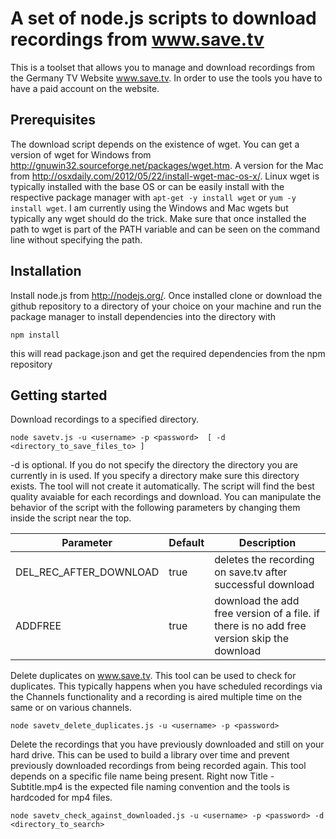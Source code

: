 A set of node.js scripts to download recordings from www.save.tv
================================================================

This is a toolset that allows you to manage and download recordings from the Germany TV Website www.save.tv. In order to use the tools you have to have a paid account on the website.

Prerequisites
-------------

The download script depends on the existence of wget. You can get a version of wget for Windows from http://gnuwin32.sourceforge.net/packages/wget.htm. A version for the Mac from http://osxdaily.com/2012/05/22/install-wget-mac-os-x/. Linux wget is typically installed with the base OS or can be easily install with the respective package manager with ```apt-get -y install wget``` or ```yum -y install wget```. I am currently using the Windows and Mac wgets but typically any wget should do the trick. Make sure that once installed the path to wget is part of the PATH variable and can be seen on the command line without specifying the path.

Installation
------------
Install node.js from http://nodejs.org/. Once installed clone or download the github repository to a directory of your choice on your machine and run the package manager to install dependencies into the directory with 
```
npm install
```
this will read package.json and get the required dependencies from the npm repository

Getting started
---------------
Download recordings to a specified directory. 
```
node savetv.js -u <username> -p <password>  [ -d <directory_to_save_files_to> ]
```
-d is optional. If you do not specify the directory the directory you are currently in is used. If you specify a directory make sure this directory exists. The tool will not create it automatically. The script will find the best quality avaiable for each recordings and download. You can manipulate the behavior of the script with the following parameters by changing them inside the script near the top.

| Parameter | Default | Description |
| ------------- | ------------- |------------- |
| DEL_REC_AFTER_DOWNLOAD | true | deletes the recording on save.tv after successful download |
| ADDFREE | true | download the add free version of a file. if there is no add free version skip the download | 


Delete duplicates on www.save.tv. This tool can be used to check for duplicates. This typically happens when you have scheduled recordings via the Channels functionality and a recording is aired multiple time on the same or on various channels.
```
node savetv_delete_duplicates.js -u <username> -p <password> 
```
Delete the recordings that you have previously downloaded and still on your hard drive. This can be used to build a library over time and prevent previously downloaded recordings from being recorded again. This tool depends on a specific file name being present. Right now Title - Subtitle.mp4 is the expected file naming convention and the tools
is hardcoded for mp4 files.
```
node savetv_check_against_downloaded.js -u <username> -p <password> -d <directory_to_search>
```


 